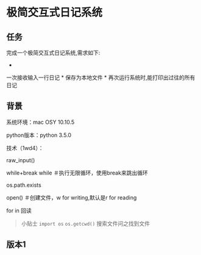 # 极简交互式日记系统


## 任务
完成一个极简交互式日记系统,需求如下:

* 
一次接收输入一行日记
* 
保存为本地文件
* 
再次运行系统时,能打印出过往的所有日记


## 背景
系统环境：mac OSY 10.10.5

python版本：python 3.5.0


技术（1wd4）：

raw_input()

while+break while ＃执行无限循环，使用break来跳出循环

os.path.exists

open() ＃创建文件，w for writing,默认是r for reading

for in 回读

>小贴士
```import os```
```os.getcwd()```
搜索文件问之找到文件

## 版本1

